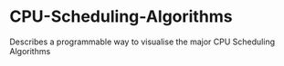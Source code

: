 # CPU-Scheduling-Algorithms
Describes a programmable way to visualise the major CPU Scheduling Algorithms
